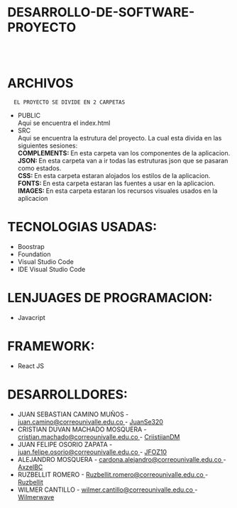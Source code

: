 # DESARROLLO-DE-SOFTWARE-PROYECTO
<BR><BR>
 
# ARCHIVOS
      EL PROYECTO SE DIVIDE EN 2 CARPETAS
 * PUBLIC <br>
 Aqui se encuentra el index.html <br>
 * SRC  <br>
  Aqui se encuentra la estrutura del proyecto. La cual esta divida en las siguientes sesiones:<br>
  <strong> COMPLEMENTS: </strong> En esta carpeta van los componentes de la aplicacion. <br>
  <strong> JSON:  </strong>En esta carpeta van a ir todas las estruturas json que se pasaran como estados. <br>
  <strong>CSS:  </strong>En esta carpeta estaran alojados los estilos de la aplicacion. <br>
  <strong>FONTS:  </strong>En esta carpeta estaran las fuentes a usar en la aplicacion. <br>
  <strong>IMAGES:  </strong> En esta carpeta estaran los recursos visuales usados en la aplicacion<br>
# TECNOLOGIAS USADAS:

 <ul>
   <li>Boostrap</li> 
   <li>Foundation</li> 
   <li>Visual Studio Code </li>
   <li>IDE Visual Studio Code</li>
</ul>

# LENJUAGES DE PROGRAMACION:
<ul>
  <li>Javacript</li>
</ul>

# FRAMEWORK:

<ul> 
  <li>React JS</li>
</ul>

 # DESARROLLDORES:
<ul>
  <li> JUAN SEBASTIAN CAMINO MUÑOS - <a href="mailto:juan.camino@correounivalle.edu.co"> juan.camino@correounivalle.edu.co </a> - 
    <a href="https://github.com/JuanSe320" target="_blank">    JuanSe320</a>
  </li> 
  <li> CRISTIAN DUVAN MACHADO MOSQUERA - <a href="mailto:cristian.machado@correounivalle.edu.co"> cristian.machado@correounivalle.edu.co </a> -
    <a href="https://github.com/CriistiianDM"> CriistiianDM </a>
  </li>
  <li> JUAN FELIPE OSORIO ZAPATA - <a href="mailto:juan.felipe.osorio@correounivalle.edu.co">juan.felipe.osorio@correounivalle.edu.co </a> -
    <a href="https://github.com/JFOZ1010">JFOZ10 </a>
  </li>
    <li> ALEJANDRO MOSQUERA - <a href="mailto:cardona.alejandro@correounivalle.edu.co">cardona.alejandro@correounivalle.edu.co </a> -
    <a href="https://github.com/AxzelBC">AxzelBC</a>
  </li>
  <li> RUZBELLIT ROMERO - <a href="mailto:Ruzbellit.romero@correounivalle.edu.co">Ruzbellit.romero@correounivalle.edu.co  </a> -
    <a href="https://github.com/Ruzbellit">Ruzbellit</a>
  </li>
    <li>  WILMER CANTILLO - <a href="wilmer.cantillo@correounivalle.edu.co">wilmer.cantillo@correounivalle.edu.co  </a> -
    <a href="https://github.com/Wilmerwave">Wilmerwave</a>
  </li>
</ul>
